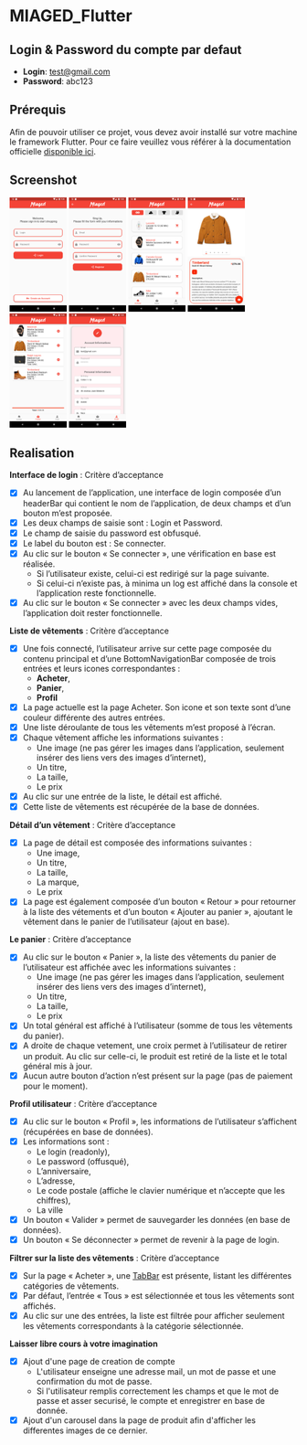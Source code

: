 # MIAGED_Flutter

## Login & Password du compte par defaut

- **Login**: test@gmail.com
- **Password**: abc123
 
## Prérequis

Afin de pouvoir utiliser ce projet, vous devez avoir installé sur votre machine le framework Flutter. Pour ce faire veuillez vous référer à la documentation officielle [disponible ici](https://flutter.dev/docs/get-started/install).

## Screenshot

<p float="left">
  <img src="./assets/screenshot/login_page.png" width="100" />
  <img src="./assets/screenshot/register_page.png" width="100" /> 
  <img src="./assets/screenshot/product_list_page.png" width="100" />
  <img src="./assets/screenshot/product_page.png" width="100" />
  <img src="./assets/screenshot/cart_page.png" width="100" />
  <img src="./assets/screenshot/profil_page.png" width="100" />
</p>

## Realisation

**Interface de login** : Critère d’acceptance


- [x] Au lancement de l’application, une interface de login composée d’un headerBar
qui contient le nom de l’application, de deux champs et d’un bouton m’est proposée.
- [x] Les deux champs de saisie sont : Login et Password.
- [x] Le champ de saisie du password est obfusqué.
- [x] Le label du bouton est : Se connecter.
- [x] Au clic sur le bouton « Se connecter », une vérification en base est réalisée. 
     - Si l’utilisateur existe, celui-ci est redirigé sur la page suivante. 
     - Si celui-ci n’existe pas, à minima un log est affiché dans la console et l’application reste fonctionnelle.
- [x] Au clic sur le bouton « Se connecter » avec les deux champs vides, l’application doit rester fonctionnelle.

**Liste de vêtements** : Critère d’acceptance

- [x] Une fois connecté, l’utilisateur arrive sur cette page composée du contenu principal et d’une BottomNavigationBar composée de trois entrées et leurs icones correspondantes :
    - **Acheter**,
    - **Panier**,
    - **Profil**
- [x] La page actuelle est la page Acheter. Son icone et son texte sont d’une couleur différente des autres entrées.
- [x] Une liste déroulante de tous les vêtements m’est proposé à l’écran.
- [x] Chaque vêtement affiche les informations suivantes :
    - Une image (ne pas gérer les images dans l’application, seulement insérer des liens vers des images d’internet),
    - Un titre,
    - La taille,
    - Le prix
- [x] Au clic sur une entrée de la liste, le détail est affiché.
- [x] Cette liste de vêtements est récupérée de la base de données.

**Détail d’un vêtement** : Critère d’acceptance

- [x] La page de détail est composée des informations suivantes :
    - Une image,
    - Un titre,
    - La taille,
    - La marque,
    - Le prix
- [x] La page est également composée d’un bouton « Retour » pour retourner à la liste des vétements et d’un bouton « Ajouter au panier », ajoutant le vêtement dans le panier de
l’utilisateur (ajout en base).

**Le panier** : Critère d’acceptance

- [x] Au clic sur le bouton « Panier », la liste des vêtements du panier de l’utilisateur
est affichée avec les informations suivantes :
    - Une image (ne pas gérer les images dans l’application, seulement insérer des liens vers des images d’internet),
    - Un titre,
    - La taille,
    - Le prix
- [x] Un total général est affiché à l’utilisateur (somme de tous les vêtements du panier).
- [x] A droite de chaque vetement, une croix permet à l’utilisateur de retirer un produit. Au clic sur celle-ci, le produit est retiré de la liste et le total général mis à jour.
- [x] Aucun autre bouton d’action n’est présent sur la page (pas de paiement pour le moment).

**Profil utilisateur** : Critère d’acceptance

- [x] Au clic sur le bouton « Profil », les informations de l’utilisateur s’affichent (récupérées en base de données).
- [x] Les informations sont :
    - Le login (readonly),
    - Le password (offusqué),
    - L’anniversaire,
    - L’adresse,
    - Le code postale (affiche le clavier numérique et n’accepte que les chiffres),
    - La ville
- [x] Un bouton « Valider » permet de sauvegarder les données (en base de données).
- [x] Un bouton « Se déconnecter » permet de revenir à la page de login.

**Filtrer sur la liste des vêtements** : Critère d’acceptance

- [x] Sur la page « Acheter », une [TabBar](https://flutter.dev/docs/cookbook/design/tabs) est présente, listant les différentes catégories de vêtements.
- [x] Par défaut, l’entrée « Tous » est sélectionnée et tous les vêtements sont affichés.
- [x] Au clic sur une des entrées, la liste est filtrée pour afficher seulement les vêtements correspondants à la catégorie sélectionnée.

**Laisser libre cours à votre imagination**

- [x] Ajout d'une page de creation de compte
    - L'utilisateur enseigne une adresse mail, un mot de passe et une confirmation du mot de passe.
    - Si l'utilisateur remplis correctement les champs et que le mot de passe et asser securisé, le compte et enregistrer en base de donnée.
- [x] Ajout d'un carousel dans la page de produit afin d'afficher les differentes images de ce dernier.